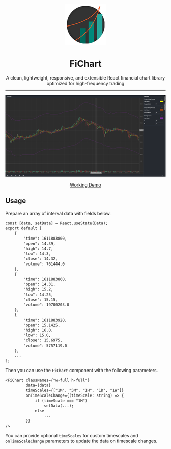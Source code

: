 <p align="center">
    <img src="fichart.png" alt="logo"/>
</p>
<h1 align="center">FiChart</h1>
<div align="center">
A clean, lightweight, responsive, and extensible React financial chart library optimized for high-frequency trading

---

<img src="screenshot.png" alt="logo"/>

[Working Demo](https://vercel.com/moougi/fichart)

</div>

## Usage
Prepare an array of interval data with fields below.
```tsx
const [data, setData] = React.useState(Data);
export default [
    {
        "time": 1611883800,
        "open": 14.39,
        "high": 14.7,
        "low": 14.3,
        "close": 14.32,
        "volume": 761444.0
    },
    {
        "time": 1611883860,
        "open": 14.31,
        "high": 15.2,
        "low": 14.25,
        "close": 15.15,
        "volume": 19700203.0
    },
    {
        "time": 1611883920,
        "open": 15.1425,
        "high": 16.0,
        "low": 15.0,
        "close": 15.6975,
        "volume": 5757119.0
    },
    ...
];
```
Then you can use the `FiChart` component with the following parameters.
```tsx
<FiChart classNames={"w-full h-full"}
         data={data}
         timeScales={["1M", "5M", "1H", "1D", "1W"]}
         onTimeScaleChange={(timeScale: string) => {
             if (timeScale === "1M")
                 setData(...);
             else
                 ...
         }}
/>
```
You can provide optional `timeScales` for custom
timescales and `onTimeScaleChange` parameters to update the data on timescale changes.

